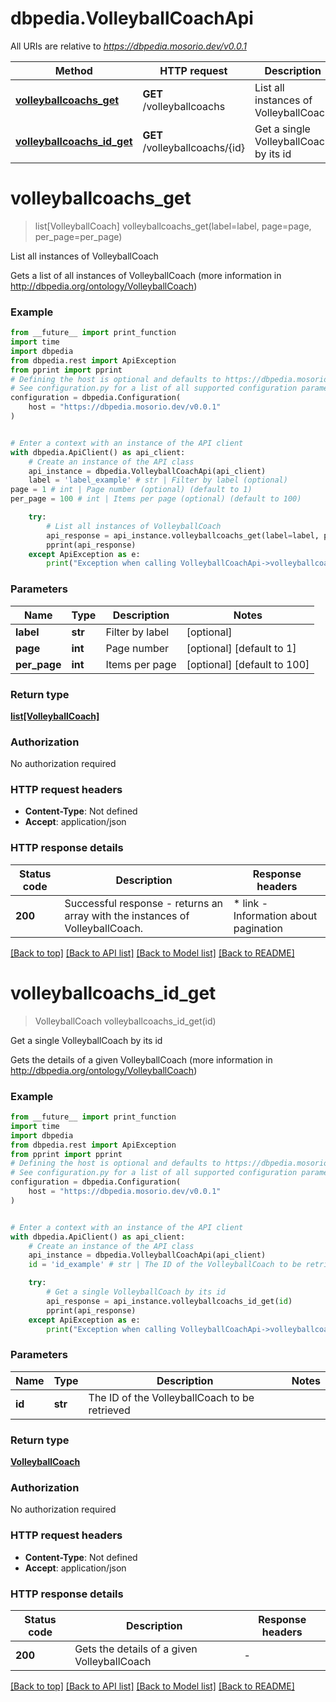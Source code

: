 # dbpedia.VolleyballCoachApi

All URIs are relative to *https://dbpedia.mosorio.dev/v0.0.1*

Method | HTTP request | Description
------------- | ------------- | -------------
[**volleyballcoachs_get**](VolleyballCoachApi.md#volleyballcoachs_get) | **GET** /volleyballcoachs | List all instances of VolleyballCoach
[**volleyballcoachs_id_get**](VolleyballCoachApi.md#volleyballcoachs_id_get) | **GET** /volleyballcoachs/{id} | Get a single VolleyballCoach by its id


# **volleyballcoachs_get**
> list[VolleyballCoach] volleyballcoachs_get(label=label, page=page, per_page=per_page)

List all instances of VolleyballCoach

Gets a list of all instances of VolleyballCoach (more information in http://dbpedia.org/ontology/VolleyballCoach)

### Example

```python
from __future__ import print_function
import time
import dbpedia
from dbpedia.rest import ApiException
from pprint import pprint
# Defining the host is optional and defaults to https://dbpedia.mosorio.dev/v0.0.1
# See configuration.py for a list of all supported configuration parameters.
configuration = dbpedia.Configuration(
    host = "https://dbpedia.mosorio.dev/v0.0.1"
)


# Enter a context with an instance of the API client
with dbpedia.ApiClient() as api_client:
    # Create an instance of the API class
    api_instance = dbpedia.VolleyballCoachApi(api_client)
    label = 'label_example' # str | Filter by label (optional)
page = 1 # int | Page number (optional) (default to 1)
per_page = 100 # int | Items per page (optional) (default to 100)

    try:
        # List all instances of VolleyballCoach
        api_response = api_instance.volleyballcoachs_get(label=label, page=page, per_page=per_page)
        pprint(api_response)
    except ApiException as e:
        print("Exception when calling VolleyballCoachApi->volleyballcoachs_get: %s\n" % e)
```

### Parameters

Name | Type | Description  | Notes
------------- | ------------- | ------------- | -------------
 **label** | **str**| Filter by label | [optional] 
 **page** | **int**| Page number | [optional] [default to 1]
 **per_page** | **int**| Items per page | [optional] [default to 100]

### Return type

[**list[VolleyballCoach]**](VolleyballCoach.md)

### Authorization

No authorization required

### HTTP request headers

 - **Content-Type**: Not defined
 - **Accept**: application/json

### HTTP response details
| Status code | Description | Response headers |
|-------------|-------------|------------------|
**200** | Successful response - returns an array with the instances of VolleyballCoach. |  * link - Information about pagination <br>  |

[[Back to top]](#) [[Back to API list]](../README.md#documentation-for-api-endpoints) [[Back to Model list]](../README.md#documentation-for-models) [[Back to README]](../README.md)

# **volleyballcoachs_id_get**
> VolleyballCoach volleyballcoachs_id_get(id)

Get a single VolleyballCoach by its id

Gets the details of a given VolleyballCoach (more information in http://dbpedia.org/ontology/VolleyballCoach)

### Example

```python
from __future__ import print_function
import time
import dbpedia
from dbpedia.rest import ApiException
from pprint import pprint
# Defining the host is optional and defaults to https://dbpedia.mosorio.dev/v0.0.1
# See configuration.py for a list of all supported configuration parameters.
configuration = dbpedia.Configuration(
    host = "https://dbpedia.mosorio.dev/v0.0.1"
)


# Enter a context with an instance of the API client
with dbpedia.ApiClient() as api_client:
    # Create an instance of the API class
    api_instance = dbpedia.VolleyballCoachApi(api_client)
    id = 'id_example' # str | The ID of the VolleyballCoach to be retrieved

    try:
        # Get a single VolleyballCoach by its id
        api_response = api_instance.volleyballcoachs_id_get(id)
        pprint(api_response)
    except ApiException as e:
        print("Exception when calling VolleyballCoachApi->volleyballcoachs_id_get: %s\n" % e)
```

### Parameters

Name | Type | Description  | Notes
------------- | ------------- | ------------- | -------------
 **id** | **str**| The ID of the VolleyballCoach to be retrieved | 

### Return type

[**VolleyballCoach**](VolleyballCoach.md)

### Authorization

No authorization required

### HTTP request headers

 - **Content-Type**: Not defined
 - **Accept**: application/json

### HTTP response details
| Status code | Description | Response headers |
|-------------|-------------|------------------|
**200** | Gets the details of a given VolleyballCoach |  -  |

[[Back to top]](#) [[Back to API list]](../README.md#documentation-for-api-endpoints) [[Back to Model list]](../README.md#documentation-for-models) [[Back to README]](../README.md)

